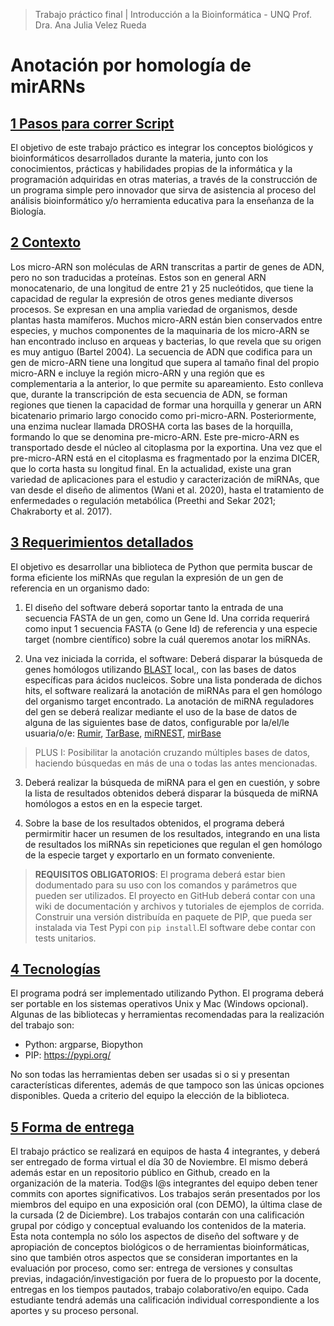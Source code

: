 > Trabajo práctico final | Introducción a la Bioinformática - UNQ
> Prof. Dra. Ana Julia Velez Rueda

# Anotación por homología de mirARNs

## [1 Pasos para correr Script](#1-objetivo)
El objetivo de este trabajo práctico es integrar los conceptos biológicos y bioinformáticos desarrollados durante la materia, junto con los conocimientos, prácticas y habilidades propias de la informática y la programación adquiridas en otras materias, a través de la construcción de un programa simple pero innovador que sirva de asistencia al proceso del análisis bioinformático y/o herramienta educativa para la enseñanza de la Biología. 

## [2 Contexto](#2-contexto)
Los micro-ARN son moléculas de ARN transcritas a partir de genes de ADN, pero no son traducidas a proteínas. Estos son en general ARN monocatenario, de una longitud de entre 21 y 25 nucleótidos, que tiene la capacidad de regular la expresión de otros genes mediante diversos procesos. Se expresan en una amplia variedad de organismos, desde plantas hasta mamíferos. Muchos micro-ARN están bien conservados entre especies,​ y muchos componentes de la maquinaria de los micro-ARN se han encontrado incluso en arqueas y bacterias, lo que revela que su origen es muy antiguo (Bartel 2004).
La secuencia de ADN que codifica para un gen de micro-ARN tiene una longitud que supera al tamaño final del propio micro-ARN e incluye la región micro-ARN y una región que es complementaria a la anterior, lo que permite su apareamiento. Esto conlleva que, durante la transcripción de esta secuencia de ADN, se forman regiones que tienen la capacidad de formar una horquilla y generar un ARN bicatenario primario largo conocido como pri-micro-ARN. Posteriormente, una enzima nuclear llamada DROSHA corta las bases de la horquilla, formando lo que se denomina pre-micro-ARN. Este pre-micro-ARN es transportado desde el núcleo al citoplasma por la exportina. Una vez que el pre-micro-ARN está en el citoplasma es fragmentado por la enzima DICER, que lo corta hasta su longitud final.
En la actualidad, existe una gran variedad de aplicaciones para el estudio y caracterización de miRNAs, que van desde el diseño de alimentos (Wani et al. 2020), hasta el tratamiento de enfermedades o regulación metabólica (Preethi and Sekar 2021; Chakraborty et al. 2017). 

## [3 Requerimientos detallados](#3-requerimientos-detallados)

El objetivo es desarrollar una biblioteca de Python que permita buscar de forma eficiente los miRNAs que regulan la expresión de un gen de referencia en un organismo dado:

1. El diseño del software deberá soportar tanto la entrada de una secuencia FASTA de un gen, como un Gene Id. Una corrida requerirá como input 1 secuencia FASTA (o Gene Id) de referencia y una especie target (nombre científico) sobre la cuál queremos anotar los miRNAs. 

2. Una vez iniciada la corrida, el software:
 Deberá disparar la búsqueda de genes homólogos utilizando [BLAST](https://blast.ncbi.nlm.nih.gov/Blast.cgi?PAGE_TYPE=BlastDocs&DOC_TYPE=Download) local,, con las bases de datos específicas para ácidos nucleicos. Sobre una lista ponderada de dichos hits, el software realizará la anotación de miRNAs para el gen homólogo del organismo target encontrado. La anotación de miRNA reguladores del gen se deberá realizar mediante el uso de la base de datos de alguna de las siguientes base de datos, configurable por la/el/le usuaria/o/e: [Rumir]( http://rumimir.sigenae.org/), [TarBase](https://www.hsls.pitt.edu/obrc/index.php?page=URL1237572545), [miRNEST](http://rhesus.amu.edu.pl/mirnest/copy/), [mirBase](https://www.mirbase.org/index.shtml)

> PLUS I: Posibilitar la anotación cruzando múltiples bases de datos, haciendo búsquedas en más de una o todas las antes mencionadas.

3. Deberá realizar la búsqueda de miRNA para el gen en cuestión, y sobre la lista de resultados obtenidos deberá disparar la búsqueda de miRNA homólogos a estos en en la especie target.

4. Sobre la base de los resultados obtenidos, el programa deberá permirmitir hacer un resumen de los resultados, integrando en una lista de resultados los miRNAs sin repeticiones que regulan el gen homólogo de la especie target y exportarlo en un formato conveniente.

> **REQUISITOS OBLIGATORIOS**: El programa deberá estar bien dodumentado para su uso con los comandos y parámetros que pueden ser utilizados. El proyecto en GitHub deberá contar con una wiki de documentación y archivos y tutoriales de  ejemplos de corrida. Construir una versión distribuída en paquete de PIP, que pueda ser instalada via Test Pypi con `pip install`.El software debe contar con tests unitarios.

## [4 Tecnologías](#4-tecnologías)
El programa podrá ser implementado utilizando Python. El programa deberá ser portable en los sistemas operativos Unix y Mac (Windows opcional). Algunas de las bibliotecas y herramientas recomendadas para la realización del trabajo son: 

* Python: argparse, Biopython
* PIP: https://pypi.org/ 

No son todas las herramientas deben ser usadas si o si y presentan características diferentes, además de que tampoco son las únicas opciones disponibles. Queda a criterio del equipo la elección de la biblioteca. 

## [5 Forma de entrega](#5-forma-de-entrega)
El trabajo práctico se realizará en equipos de hasta 4 integrantes, y deberá ser entregado de forma virtual el día 30  de Noviembre. El mismo deberá además estar en un repositorio público en Github, creado en la organización de la materia. Tod@s l@s integrantes del equipo deben tener commits con aportes significativos. Los trabajos serán presentados por los miembros del equipo en una exposición oral (con DEMO), la última clase de la cursada (2 de Diciembre). Los trabajos contarán con una calificación grupal por código y conceptual evaluando los contenidos de la materia. Esta nota contempla no sólo los aspectos de diseño del software y de apropiación de conceptos biológicos o de herramientas bioinformáticas, sino que también otros aspectos que se consideran importantes en la evaluación por proceso, como ser: entrega de versiones y consultas previas, indagación/investigación por fuera de lo propuesto por la docente, entregas en los tiempos pautados, trabajo colaborativo/en equipo. Cada estudiante tendrá además una calificación individual correspondiente a los aportes y su proceso personal.
